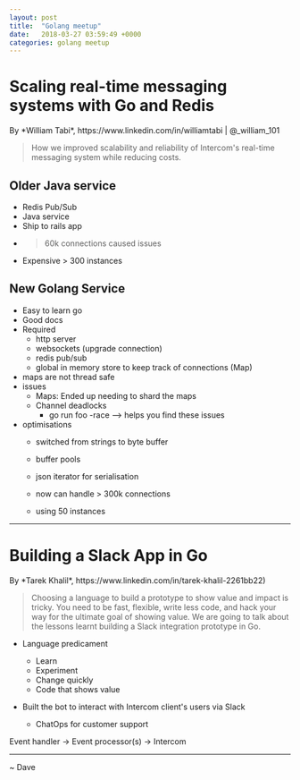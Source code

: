 ```yaml
---
layout: post
title:  "Golang meetup"
date:   2018-03-27 03:59:49 +0000
categories: golang meetup
---
```



<h1>Scaling real-time messaging systems with Go and Redis</h1>
By *William Tabi*, https://www.linkedin.com/in/williamtabi | @_william_101

> How we improved scalability and reliability of Intercom's real-time messaging system while reducing costs.


<h2>Older Java service</h2>

- Redis Pub/Sub
- Java service
- Ship to rails app
- > 60k connections caused issues
- Expensive > 300 instances


<h2>New Golang Service</h2>

- Easy to learn go
- Good docs
- Required
    - http server
    - websockets (upgrade connection)
    - redis pub/sub
    - global in memory store to keep track of connections (Map)
- maps are not thread safe
- issues 
    - Maps: Ended up needing to shard the maps
    - Channel deadlocks
        - go run foo -race --> helps you find these issues
- optimisations 
    - switched from strings to byte buffer
    - buffer pools
    - json iterator for serialisation

    - now can handle > 300k connections
    - using 50 instances



---


<h1> Building a Slack App in Go </h1>
By *Tarek Khalil*, https://www.linkedin.com/in/tarek-khalil-2261bb22)

>Choosing a language to build a prototype to show value and impact is tricky. You need to be fast, flexible, write less code, and hack your way for the ultimate goal of showing value. We are going to talk about the lessons learnt building a Slack integration prototype in Go.



- Language predicament
    - Learn
    - Experiment
    - Change quickly
    - Code that shows value



- Built the bot to interact with Intercom client's users via Slack
    - ChatOps for customer support


Event handler -> Event processor(s) -> Intercom
























---

~ Dave

